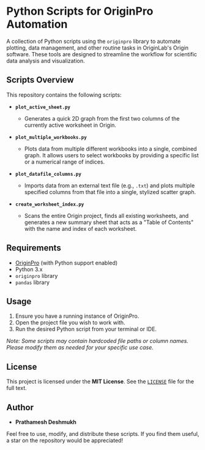 # Python Scripts for OriginPro Automation

A collection of Python scripts using the `originpro` library to automate plotting, data management, and other routine tasks in OriginLab's Origin software. These tools are designed to streamline the workflow for scientific data analysis and visualization.

## Scripts Overview

This repository contains the following scripts:

* **`plot_active_sheet.py`**
    * Generates a quick 2D graph from the first two columns of the currently active worksheet in Origin.

* **`plot_multiple_workbooks.py`**
    * Plots data from multiple different workbooks into a single, combined graph. It allows users to select workbooks by providing a specific list or a numerical range of indices.

* **`plot_datafile_columns.py`**
    * Imports data from an external text file (e.g., `.txt`) and plots multiple specified columns from that file into a single, stylized scatter graph.

* **`create_worksheet_index.py`**
    * Scans the entire Origin project, finds all existing worksheets, and generates a new summary sheet that acts as a "Table of Contents" with the name and index of each worksheet.

## Requirements

* [OriginPro](https://www.originlab.com/) (with Python support enabled)
* Python 3.x
* `originpro` library
* `pandas` library

## Usage

1.  Ensure you have a running instance of OriginPro.
2.  Open the project file you wish to work with.
3.  Run the desired Python script from your terminal or IDE.

*Note: Some scripts may contain hardcoded file paths or column names. Please modify them as needed for your specific use case.*

## License

This project is licensed under the **MIT License**. See the [`LICENSE`](LICENSE) file for the full text.

## Author

* **Prathamesh Deshmukh**

Feel free to use, modify, and distribute these scripts. If you find them useful, a star on the repository would be appreciated!
